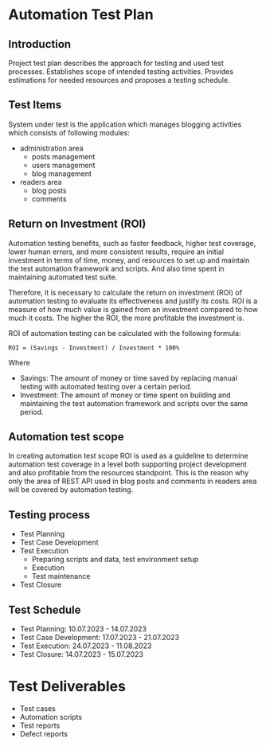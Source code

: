 # Automation Test Plan

## Introduction

Project test plan describes the approach for testing and used test processes. Establishes scope of intended testing
activities. Provides estimations for needed resources and proposes a testing schedule.

## Test Items

System under test is the application which manages blogging activities which consists of following modules:

- administration area
  - posts management
  - users management
  - blog management
- readers area
  - blog posts
  - comments

## Return on Investment (ROI)

Automation testing benefits, such as faster feedback, higher test coverage, lower human errors, and more consistent
results, require an initial investment in terms of time, money, and resources to set up and maintain the test automation
framework and scripts. And also time spent in maintaining automated test suite.

Therefore, it is necessary to calculate the return on investment (ROI) of automation testing to evaluate its
effectiveness and justify its costs. ROI is a measure of how much value is gained from an investment compared to how
much it costs. The higher the ROI, the more profitable the investment is.

ROI of automation testing can be calculated with the following formula:

`ROI = (Savings - Investment) / Investment * 100%`

Where

- Savings: The amount of money or time saved by replacing manual testing with automated testing over a certain period.
- Investment: The amount of money or time spent on building and maintaining the test automation framework and scripts
  over the same period.

## Automation test scope

In creating automation test scope ROI is used as a guideline to determine automation test coverage in a level both
supporting project development and also profitable from the resources standpoint.
This is the reason why only the area of REST API used in blog posts and comments in readers area will be covered by
automation testing.

## Testing process

- Test Planning
- Test Case Development
- Test Execution
  - Preparing scripts and data, test environment setup
  - Execution
  - Test maintenance
- Test Closure

## Test Schedule

- Test Planning: 10.07.2023 - 14.07.2023
- Test Case Development: 17.07.2023 - 21.07.2023
- Test Execution: 24.07.2023 - 11.08.2023
- Test Closure: 14.07.2023 - 15.07.2023

# Test Deliverables

- Test cases
- Automation scripts
- Test reports
- Defect reports
